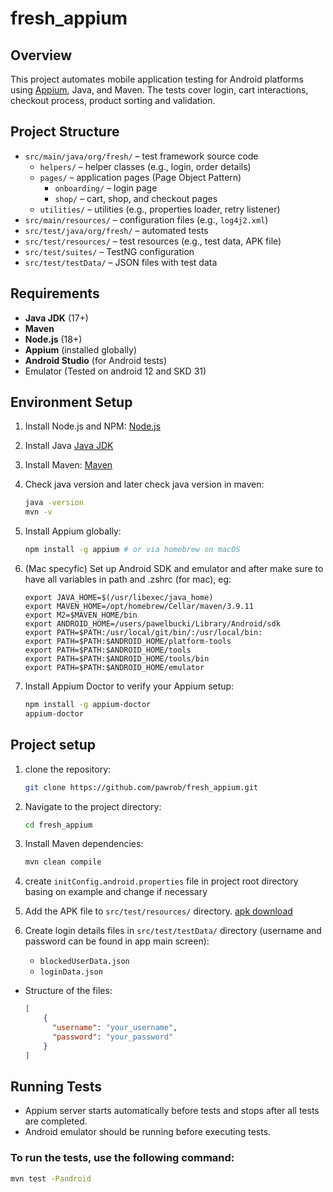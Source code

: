 # fresh_appium

## Overview

This project automates mobile application testing for Android platforms using [Appium](https://appium.io/), Java, and
Maven. The tests cover login, cart interactions, checkout process, product sorting and validation.

## Project Structure

- `src/main/java/org/fresh/` – test framework source code
    - `helpers/` – helper classes (e.g., login, order details)
    - `pages/` – application pages (Page Object Pattern)
        - `onboarding/` – login page
        - `shop/` – cart, shop, and checkout pages
    - `utilities/` – utilities (e.g., properties loader, retry listener)
- `src/main/resources/` – configuration files (e.g., `log4j2.xml`)
- `src/test/java/org/fresh/` – automated tests
- `src/test/resources/` – test resources (e.g., test data, APK file)
- `src/test/suites/` – TestNG configuration
- `src/test/testData/` – JSON files with test data

## Requirements

- **Java JDK** (17+)
- **Maven**
- **Node.js** (18+)
- **Appium** (installed globally)
- **Android Studio** (for Android tests)
- Emulator (Tested on android 12 and SKD 31)

## Environment Setup

1. Install Node.js and NPM: [Node.js](https://nodejs.org/)
2. Install Java  [Java JDK](https://www.oracle.com/java/technologies/javase/jdk17-archive-downloads.html)
3. Install Maven: [Maven](https://maven.apache.org/install.html)
4. Check java version and later check java version in maven:

    ```bash
    java -version
    mvn -v
    ```
5. Install Appium globally:

    ```bash
    npm install -g appium # or via homebrew on macOS
    ```

6. (Mac specyfic) Set up Android SDK and emulator and after make sure to have all variables in path and .zshrc (for
   mac), eg:
    ```
    export JAVA_HOME=$(/usr/libexec/java_home)
    export MAVEN_HOME=/opt/homebrew/Cellar/maven/3.9.11
    export M2=$MAVEN_HOME/bin
    export ANDROID_HOME=/users/pawelbucki/Library/Android/sdk 
    export PATH=$PATH:/usr/local/git/bin/:/usr/local/bin:
    export PATH=$PATH:$ANDROID_HOME/platform-tools
    export PATH=$PATH:$ANDROID_HOME/tools
    export PATH=$PATH:$ANDROID_HOME/tools/bin
    export PATH=$PATH:$ANDROID_HOME/emulator
    ```

8. Install Appium Doctor to verify your Appium setup:

    ```bash
    npm install -g appium-doctor
    appium-doctor
    ```

## Project setup

1. clone the repository:

    ```bash
    git clone https://github.com/pawrob/fresh_appium.git
   ```
2. Navigate to the project directory:

    ```bash
    cd fresh_appium
    ```
3. Install Maven dependencies:

    ```bash
    mvn clean compile
    ```
4. create `initConfig.android.properties` file in project root directory basing on example and change if necessary
5. Add the APK file to `src/test/resources/`
   directory. [apk download](https://github.com/saucelabs/sample-app-mobile/releases/)
6. Create login details files in `src/test/testData/` directory (username and password can be found in app main screen):
    - `blockedUserData.json`
    - `loginData.json`
- Structure of the files:
    ```json
    [
        {
          "username": "your_username",
          "password": "your_password"
        }
    ]
    ```
## Running Tests

- Appium server starts automatically before tests and stops after all tests are completed.
- Android emulator should be running before executing tests.

### To run the tests, use the following command:

```bash
mvn test -Pandroid 
```
